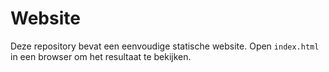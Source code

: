 # Website

Deze repository bevat een eenvoudige statische website. Open `index.html` in een browser om het resultaat te bekijken.
